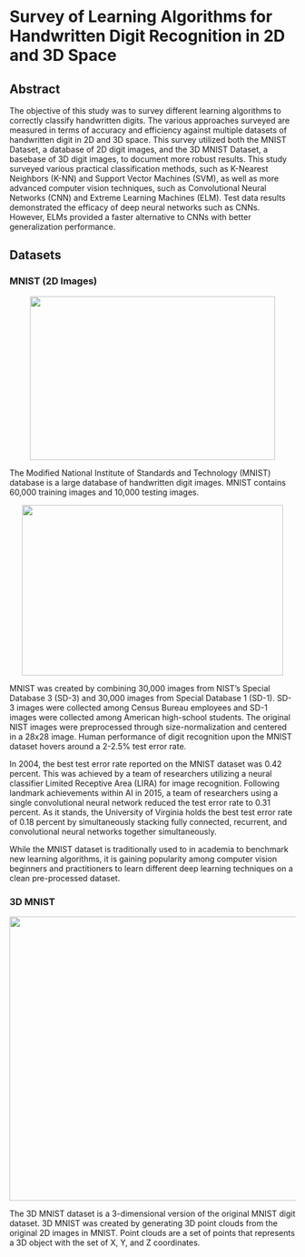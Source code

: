# Survey of Learning Algorithms for Handwritten Digit Recognition in 2D and 3D Space

## Abstract
  The objective of this study was to survey different learning algorithms to correctly classify handwritten digits. The various approaches surveyed are measured in terms of accuracy and efficiency against multiple datasets of handwritten digit in 2D and 3D space. This survey utilized both the MNIST Dataset, a database of 2D digit images, and the 3D MNIST Dataset, a basebase of 3D digit images, to document more robust results. This study surveyed various practical classification methods, such as K-Nearest Neighbors (K-NN) and Support Vector Machines (SVM), as well as more advanced computer vision techniques, such as Convolutional Neural Networks (CNN) and Extreme Learning Machines (ELM). Test data results demonstrated the efficacy of deep neural networks such as CNNs. However, ELMs provided a faster alternative to CNNs with better generalization performance.

## Datasets 

### MNIST (2D Images)
<p align="center">
  <img width="432" height="288" src="https://github.com/brodyu/handwritten-digit-recognition/blob/main/graphics/training_set_images.jpg">
</p>

  The Modified National Institute of Standards and Technology (MNIST) database is a large database of handwritten digit images. MNIST contains 60,000 training images and 10,000 testing images.
  
<p align="center">
  <img width="460" height="300" src="https://github.com/brodyu/handwritten-digit-recognition/blob/main/graphics/countplt.jpg">
</p>
  
  MNIST was created by combining 30,000 images from NIST’s Special Database 3 (SD-3) and 30,000 images from Special Database 1 (SD-1). SD-3 images were collected among Census Bureau employees and SD-1 images were collected among American high-school students. The original NIST images were preprocessed through size-normalization and centered in a 28x28 image. Human performance of digit recognition upon the MNIST dataset hovers around a 2-2.5% test error rate. 
  
  In 2004, the best test error rate reported on the MNIST dataset was 0.42 percent. This was achieved by a team of researchers utilizing a neural classifier Limited Receptive Area (LIRA) for image recognition. Following landmark achievements within AI in 2015, a team of researchers using a single convolutional neural network reduced the test error rate to 0.31 percent. As it stands, the University of Virginia holds the best test error rate of 0.18 percent by simultaneously stacking fully connected, recurrent, and convolutional neural networks together simultaneously.
  
  While the MNIST dataset is traditionally used to in academia to benchmark new learning algorithms, it is gaining popularity among computer vision beginners and practitioners to learn different deep learning techniques on a clean pre-processed dataset. 
  
### 3D MNIST

<p align="center">
  <img width="600" height="500" src="https://github.com/brodyu/handwritten-digit-recognition/blob/main/graphics/3d_image.png">
</p>

The 3D MNIST dataset is a 3-dimensional version of the original MNIST digit dataset. 3D MNIST was created by generating 3D point clouds from the original 2D images in MNIST. Point clouds are a set of points that represents a 3D object with the set of X, Y, and Z coordinates.
